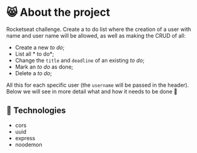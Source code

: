 # 😸 About the project

Rocketseat challenge. Create a to do list where the creation of a user with name and user name will be allowed, as well as making the CRUD of all:

- Create a new *to do*;
- List all * to do*;
- Change the `title` and `deadline` of an existing *to do*;
- Mark an *to do* as done;
- Delete a *to do*;

All this for each specific user (the `username` will be passed in the header). Below we will see in more detail what and how it needs to be done 🚀

## 🚀 Technologies

* cors
* uuid 
* express
* noodemon

